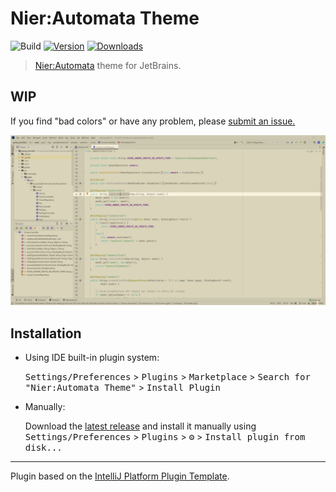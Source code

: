 # Nier:Automata Theme

![Build](https://github.com/NakedSnake26/Nier-Automata-theme/workflows/Build/badge.svg)
[![Version](https://img.shields.io/jetbrains/plugin/v/18686-nier-automata-theme.svg)](https://plugins.jetbrains.com/plugin/18686-nier-automata-theme)
[![Downloads](https://img.shields.io/jetbrains/plugin/d/18686-nier-automata-theme.svg)](https://plugins.jetbrains.com/plugin/18686-nier-automata-theme)

<!-- Plugin description -->
>[Nier:Automata](https://github.com/NakedSnake26/Nier-Automata-theme) theme for JetBrains.

## WIP
 If you find "bad colors" or have any problem, please [submit an issue.](https://github.com/NakedSnake26/Nier-Automata-Theme/issues/new)

![Code example](https://raw.githubusercontent.com/NakedSnake26/Nier-Automata-Theme/main/docs/screenshots/default.png)

<!-- Plugin description end -->

## Installation

- Using IDE built-in plugin system:
  
  <kbd>Settings/Preferences</kbd> > <kbd>Plugins</kbd> > <kbd>Marketplace</kbd> > <kbd>Search for "Nier:Automata Theme"</kbd> >
  <kbd>Install Plugin</kbd>
  
- Manually:

  Download the [latest release](https://github.com/NakedSnake26/Nier-Automata-Theme/releases/latest) and install it manually using
  <kbd>Settings/Preferences</kbd> > <kbd>Plugins</kbd> > <kbd>⚙️</kbd> > <kbd>Install plugin from disk...</kbd>


---
Plugin based on the [IntelliJ Platform Plugin Template][template].

[template]: https://github.com/JetBrains/intellij-platform-plugin-template
